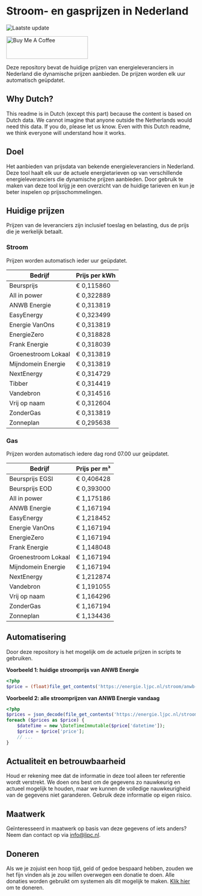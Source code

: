 # Stroom- en gasprijzen in Nederland

![Laatste update](https://img.shields.io/badge/laatste%20update-2023--04--20%2023%3A00%20CET-brightgreen)

<a href="https://www.buymeacoffee.com/Lars-" target="_blank"><img src="https://cdn.buymeacoffee.com/buttons/v2/default-orange.png" alt="Buy Me A Coffee" height="60" style="height: 60px !important;width: 217px !important;" ></a>

Deze repository bevat de huidige prijzen van energieleveranciers in Nederland die dynamische prijzen aanbieden. De prijzen worden elk uur automatisch geüpdatet.

## Why Dutch?

This readme is in Dutch (except this part) because the content is based on Dutch data. We cannot imagine that anyone outside the Netherlands would need this data. If you do, please let us know. Even with this Dutch readme, we think
everyone will understand how it works.

## Doel

Het aanbieden van prijsdata van bekende energieleveranciers in Nederland. Deze tool haalt elk uur de actuele energietarieven op van verschillende energieleveranciers die dynamische prijzen aanbieden. Door gebruik te maken van deze tool
krijg je een overzicht van de huidige tarieven en kun je beter inspelen op prijsschommelingen.

## Huidige prijzen

Prijzen van de leveranciers zijn inclusief toeslag en belasting, dus de prijs die je werkelijk betaalt.

### Stroom

Prijzen worden automatisch ieder uur geüpdatet.

 Bedrijf | Prijs per kWh 
---------|---------------
Beursprijs | € 0,115860
All in power | € 0,322889
ANWB Energie | € 0,313819
EasyEnergy | € 0,323499
Energie VanOns | € 0,313819
EnergieZero | € 0,318828
Frank Energie | € 0,318039
Groenestroom Lokaal | € 0,313819
Mijndomein Energie | € 0,313819
NextEnergy | € 0,314729
Tibber | € 0,314419
Vandebron | € 0,314516
Vrij op naam | € 0,312604
ZonderGas | € 0,313819
Zonneplan | € 0,295638


### Gas

Prijzen worden automatisch iedere dag rond 07.00 uur geüpdatet.

 Bedrijf | Prijs per m³ 
---------|--------------
Beursprijs EGSI | € 0,406428
Beursprijs EOD | € 0,393000
All in power | € 1,175186
ANWB Energie | € 1,167194
EasyEnergy | € 1,218452
Energie VanOns | € 1,167194
EnergieZero | € 1,167194
Frank Energie | € 1,148048
Groenestroom Lokaal | € 1,167194
Mijndomein Energie | € 1,167194
NextEnergy | € 1,212874
Vandebron | € 1,191055
Vrij op naam | € 1,164296
ZonderGas | € 1,167194
Zonneplan | € 1,134436


## Automatisering

Door deze repository is het mogelijk om de actuele prijzen in scripts te gebruiken.

**Voorbeeld 1: huidige stroomprijs van ANWB Energie**

```php
<?php
$price = (float)file_get_contents('https://energie.ljpc.nl/stroom/anwb-energie-nu.txt');

```

**Voorbeeld 2: alle stroomprijzen van ANWB Energie vandaag**

```php
<?php
$prices = json_decode(file_get_contents('https://energie.ljpc.nl/stroom/all-in-power-vandaag.json'),true);
foreach ($prices as $price) {
    $dateTime = new \DateTimeImmutable($price['datetime']);
    $price = $price['price'];
    // ...
}
```

## Actualiteit en betrouwbaarheid

Houd er rekening mee dat de informatie in deze tool alleen ter referentie wordt verstrekt. We doen ons best om de gegevens zo nauwkeurig en actueel mogelijk te houden, maar we kunnen de volledige nauwkeurigheid van de gegevens niet
garanderen. Gebruik deze informatie op eigen risico.

## Maatwerk

Geïnteresseerd in maatwerk op basis van deze gegevens of iets anders? Neem dan contact op
via [info@ljpc.nl](mailto:info@ljpc.nl?subject=Energie%20prijzen).

## Doneren

Als we je zojuist een hoop tijd, geld of gedoe bespaard hebben, zouden we het fijn vinden als je zou willen overwegen een
donatie te doen. Alle donaties worden gebruikt om systemen als dit mogelijk te
maken. [Klik hier](https://www.buymeacoffee.com/Lars-) om te doneren.
